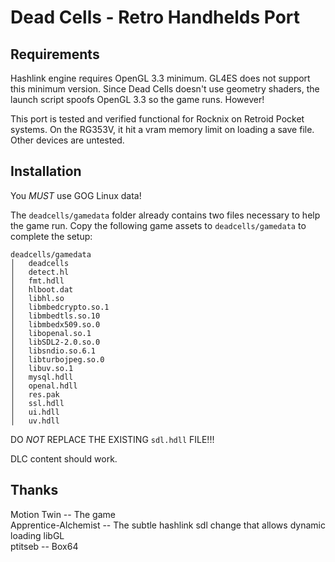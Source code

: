 # Dead Cells - Retro Handhelds Port

## Requirements
Hashlink engine requires OpenGL 3.3 minimum. GL4ES does not support this minimum version. Since Dead Cells doesn't use geometry shaders, the launch script spoofs OpenGL 3.3 so the game runs. However!

This port is tested and verified functional for Rocknix on Retroid Pocket systems. On the RG353V, it hit a vram memory limit on loading a save file. Other devices are untested.

## Installation
You *MUST* use GOG Linux data!

The `deadcells/gamedata` folder already contains two files necessary to help the game run. Copy the following game assets to `deadcells/gamedata` to complete the setup:

```
deadcells/gamedata
│   deadcells
│   detect.hl
│   fmt.hdll
│   hlboot.dat
│   libhl.so
│   libmbedcrypto.so.1
│   libmbedtls.so.10
│   libmbedx509.so.0
│   libopenal.so.1
│   libSDL2-2.0.so.0
│   libsndio.so.6.1
│   libturbojpeg.so.0
│   libuv.so.1
│   mysql.hdll
│   openal.hdll
│   res.pak
│   ssl.hdll
│   ui.hdll
│   uv.hdll
```

DO *NOT* REPLACE THE EXISTING `sdl.hdll` FILE!!!

DLC content should work.

## Thanks
Motion Twin -- The game  
Apprentice-Alchemist  -- The subtle hashlink sdl change that allows dynamic loading libGL  
ptitseb -- Box64  
